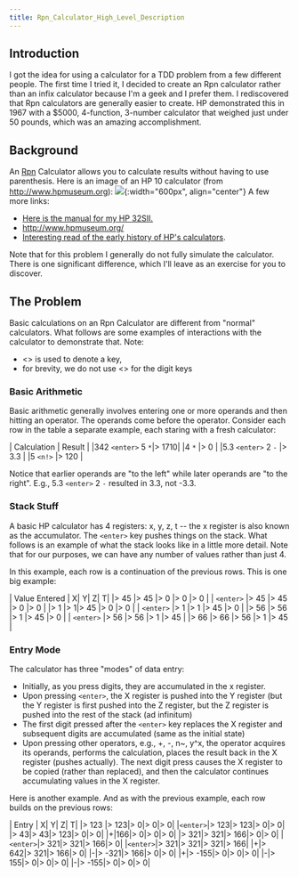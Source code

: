 ```yaml
---
title: Rpn_Calculator_High_Level_Description
---
```

## Introduction
I got the idea for using a calculator for a TDD problem from a few different people. The first time I tried it, I decided to create an Rpn calculator rather than an infix calculator because I'm a geek and I prefer them. I rediscovered that Rpn calculators are generally easier to create. HP demonstrated this in 1967 with a $5000, 4-function, 3-number calculator that weighed just under 50 pounds, which was an amazing accomplishment.

## Background
An [Rpn](http://en.wikipedia.org/wiki/Reverse_Polish_notation) Calculator allows you to calculate results without having to use parenthesis. Here is an image of an HP 10 calculator (from <http://www.hpmuseum.org>):
![](http://www.hpmuseum.org/10c.jpg){:width="600px", align="center"}
A few more links:
* [Here is the manual for my HP 32SII.](http://ec1.images-amazon.com/media/i3d/01/A/man-migrate/MANUAL000014738.pdf)
* <http://www.hpmuseum.org/>
* [Interesting read of the early history of HP's calculators](http://www.hpmuseum.org/hp9100.htm).

Note that for this problem I generally do not fully simulate the calculator. There is one significant difference, which I'll leave as an exercise for you to discover.
## The Problem
Basic calculations on an Rpn Calculator are different from "normal" calculators. What follows are some examples of interactions with the calculator to demonstrate that. Note:
* <> is used to denote a key,
* for brevity, we do not use <> for the digit keys

### Basic Arithmetic
Basic arithmetic generally involves entering one or more operands and then hitting an operator. The operands come before the operator. Consider each row in the table a separate example, each staring with a fresh calculator:

| Calculation | Result |
|342 ```<enter>``` 5 ```*```|> 1710|
|4 ```*``` |> 0 |
|5.3 ```<enter>``` 2 ```-``` |> 3.3 |
|5 ```<n!>``` |> 120 |

Notice that earlier operands are "to the left" while later operands are "to the right". E.g., 5.3 ```<enter>``` 2 ```-``` resulted in 3.3, not -3.3.

### Stack Stuff
A basic HP calculator has 4 registers: x, y, z, t -- the x register is also known as the accumulator.
The ```<enter>``` key pushes things on the stack. What follows is an example of what the stack
looks like in a little more detail. Note that for our purposes, we can have any number of values rather than just 4.

In this example, each row is a continuation of the previous rows. This is one big example:

| Value Entered | X| Y| Z| T|
|> 45 |> 45 |> 0 |> 0 |> 0 |
| ```<enter>``` |> 45 |> 45 |> 0 |> 0 |
|> 1 |> 1|> 45 |> 0 |> 0 |
| ```<enter>``` |> 1 |> 1 |> 45 |> 0 |
|> 56 |> 56 |> 1 |> 45 |> 0 |
| ```<enter>``` |> 56 |> 56 |> 1 |> 45 |
|> 66 |> 66 |> 56 |> 1 |> 45 |

### Entry Mode
The calculator has three "modes" of data entry:
* Initially, as you press digits, they are accumulated in the x register.
* Upon pressing ```<enter>```, the X register is pushed into the Y register (but the Y register is first pushed into the Z register, but the Z register is pushed into the rest of the stack (ad infinitum)
* The first digit pressed after the ```<enter>``` key replaces the X register and subsequent digits are accumulated (same as the initial state)
* Upon pressing other operators, e.g., +, -, n~, y^x, the operator acquires its operands, performs the calculation, places the result back in the X register (pushes actually). The next digit press causes the X register to be copied (rather than replaced), and then the calculator continues accumulating values in the X register.

Here is another example. And as with the previous example, each row builds on the previous rows:

| Entry | X| Y| Z| T|
|> 123 |> 123|> 0|> 0|> 0|
|```<enter>```|> 123|> 123|> 0|> 0|
|> 43|> 43|> 123|> 0|> 0|
|+|166|> 0|> 0|> 0|
|> 321|> 321|> 166|> 0|> 0|
|```<enter>```|> 321|> 321|> 166|> 0|
|```<enter>```|> 321|> 321|> 321|> 166|
|+|> 642|> 321|> 166|> 0|
|-|> -321|> 166|> 0|> 0|
|+|> -155|> 0|> 0|> 0|
|-|> 155|> 0|> 0|> 0|
|-|> -155|> 0|> 0|> 0|
